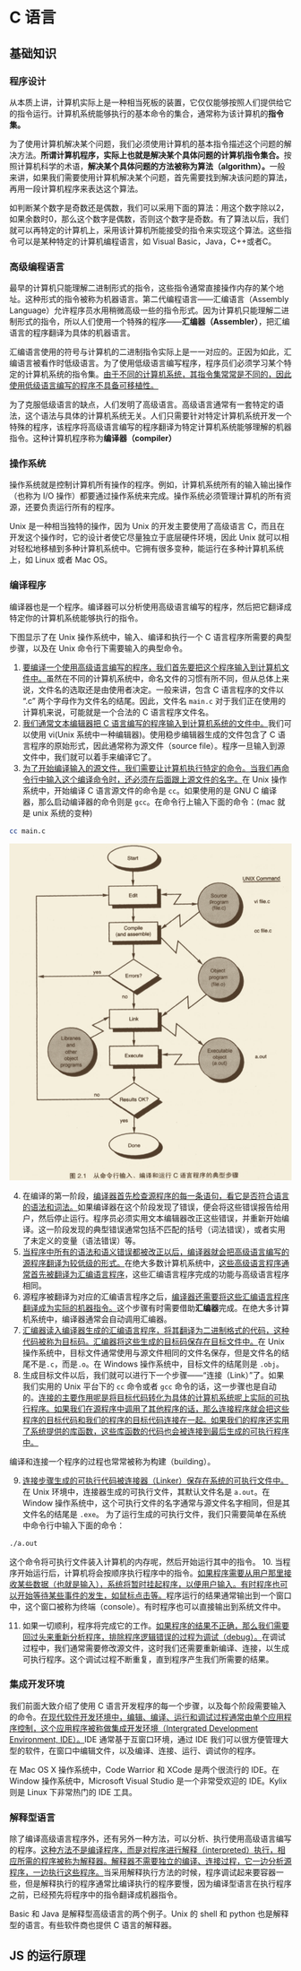 # C 语言

## 基础知识

### 程序设计

从本质上讲，计算机实际上是一种相当死板的装置，它仅仅能够按照人们提供给它的指令运行。计算机系统能够执行的基本命令的集合，通常称为该计算机的<strong>指令集。</strong>

为了使用计算机解决某个问题，我们必须使用计算机的基本指令描述这个问题的解决方法。<strong>所谓计算机程序，实际上也就是解决某个具体问题的计算机指令集合。</strong>按照计算机科学的术语，<strong>解决某个具体问题的方法被称为算法（algorithm）。</strong>一般来讲，如果我们需要使用计算机解决某个问题，首先需要找到解决该问题的算法，再用一段计算机程序来表达这个算法。

如判断某个数字是奇数还是偶数，我们可以采用下面的算法：用这个数字除以2，如果余数时0，那么这个数字是偶数，否则这个数字是奇数。有了算法以后，我们就可以再特定的计算机上，采用该计算机所能接受的指令来实现这个算法。这些指令可以是某种特定的计算机编程语言，如 Visual Basic，Java，C++或者C。

### 高级编程语言

最早的计算机只能理解二进制形式的指令，这些指令通常直接操作内存的某个地址。这种形式的指令被称为机器语言。第二代编程语言——汇编语言（Assembly Language）允许程序员水用稍微高级一些的指令形式。因为计算机只能理解二进制形式的指令，所以人们使用一个特殊的程序——<strong>汇编器（Assembler）</strong>，把汇编语言的程序翻译为具体的机器语言。

汇编语言使用的符号与计算机的二进制指令实际上是一一对应的。正因为如此，汇编语言被看作时低级语言。为了使用低级语言编写程序，程序员们必须学习某个特定的计算机系统的指令集。<u>由于不同的计算机系统，其指令集常常是不同的，因此使用低级语言编写的程序不具备可移植性。</u>

为了克服低级语言的缺点，人们发明了高级语言。高级语言通常有一套特定的语法，这个语法与具体的计算机系统无关。人们只需要针对特定计算机系统开发一个特殊的程序，该程序将高级语言编写的程序翻译为特定计算机系统能够理解的机器指令。这种计算机程序称为<strong>编译器（compiler）</strong>

### 操作系统

操作系统就是控制计算机所有操作的程序。例如，计算机系统所有的输入输出操作（也称为 I/O 操作）都要通过操作系统来完成。操作系统必须管理计算机的所有资源，还要负责运行所有的程序。

Unix 是一种相当独特的操作，因为 Unix 的开发主要使用了高级语言 C，而且在开发这个操作时，它的设计者使它尽量独立于底层硬件环境，因此 Unix 就可以相对轻松地移植到多种计算机系统中。它拥有很多变种，能运行在多种计算机系统上，如 Linux 或者 Mac OS。

### 编译程序

编译器也是一个程序。编译器可以分析使用高级语言编写的程序，然后把它翻译成特定你的计算机系统能够执行的指令。

下图显示了在 Unix 操作系统中，输入、编译和执行一个 C 语言程序所需要的典型步骤，以及在 Unix 命令行下需要输入的典型命令。

1. <u>要编译一个使用高级语言编写的程序，我们首先要把这个程序输入到计算机文件中。</u>虽然在不同的计算机系统中，命名文件的习惯有所不同，但从总体上来说，文件名的选取还是由使用者决定。一般来讲，包含 C 语言程序的文件以 “.c” 两个字母作为文件名的结尾。因此，文件名 `main.c` 对于我们正在使用的计算机来说，可能就是一个合法的 C 语言程序文件名。
2. <u>我们通常文本编辑器把 C 语言编写的程序输入到计算机系统的文件中。</u>我们可以使用 vi(Unix 系统中一种编辑器)。使用稳步编辑器生成的文件包含了 C 语言程序的原始形式，因此通常称为源文件（source file）。程序一旦输入到源文件中，我们就可以着手来编译它了。
3. <u>为了开始编译输入的源文件，我们需要让计算机执行特定的命令。当我们再命令行中输入这个编译命令时，还必须在后面跟上源文件的名字。</u>在 Unix 操作系统中，开始编译 C 语言源文件的命令是 `cc`。如果使用的是 GNU C 编译器，那么启动编译器的命令则是 `gcc`。在命令行上输入下面的命令：(mac 就是 unix 系统的变种)
```bash
cc main.c 
```
![c source](../.vuepress/public/images/c-source-compiler-run.png)

4. 在编译的第一阶段，<u>编译器首先检查源程序的每一条语句，看它是否符合语言的语法和词法。</u>如果编译器在这个阶段发现了错误，便会将这些错误报告给用户，然后停止运行。程序员必须实用文本编辑器改正这些错误，并重新开始编译。这一阶段发现的典型错误通常包括不匹配的括号（词法错误），或者实用了未定义的变量（语法错误）等。
5. <u>当程序中所有的语法和语义错误都被改正以后，编译器就会把高级语言编写的源程序翻译为较低级的形式。</u>在绝大多数计算机系统中，<u>这些高级语言程序通常首先被翻译为汇编语言程序</u>，这些汇编语言程序完成的功能与高级语言程序相同。
6. 源程序被翻译为对应的汇编语言程序之后，<u>编译器还需要将这些汇编语言程序翻译成为实际的机器指令。</u>这个步骤有时需要借助<strong>汇编器</strong>完成。在绝大多计算机系统中，编译器通常会自动调用汇编器。
7. <u>汇编器读入编译器生成的汇编语言程序，将其翻译为二进制格式的代码，这种代码被称为目标码。汇编器将这些生成的目标码保存在目标文件中。</u>在 Unix 操作系统中，目标文件通常使用与源文件相同的文件名保存，但是文件名的结尾不是`.c`，而是`.o`。在 Windows 操作系统中，目标文件的结尾则是 `.obj`。
8. 生成目标文件以后，我们就可以进行下一个步骤——“连接（Link）”了。如果我们实用的 Unix 平台下的 `cc` 命令或者 `gcc` 命令的话，这一步骤也是自动的。<u>连接的主要作用呢是将目标代码转化为具体的计算机系统呢上实际的可执行程序。如果我们在源程序中调用了其他程序的话，那么连接程序就会把这些程序的目标代码和我们的程序的目标代码连接在一起。如果我们的程序还实用了系统提供的库函数，这些库函数的代码也会被连接到最后生成的可执行程序中。</u>

编译和连接一个程序的过程也常常被称为构建（building）。

9. <u>连接步骤生成的可执行代码被连接器（Linker）保存在系统的可执行文件中。</u>在 Unix 环境中，连接器生成的可执行文件，其默认文件名是 `a.out`。在 Window 操作系统中，这个可执行文件的名字通常与源文件名字相同，但是其文件名的结尾是 `.exe`。
为了运行生成的可执行文件，我们只需要简单在系统中命令行中输入下面的命令：
```bash
./a.out
```
这个命令将可执行文件装入计算机的内存呢，然后开始运行其中的指令。
10.  当程序开始运行后，计算机将会按顺序执行程序中的指令。<u>如果程序需要从用户那里接收某些数据（也就是输入），系统将暂时挂起程序，以便用户输入。有时程序也可以开始等待某些事件的发生，如鼠标点击等。</u>程序运行的结果通常输出到一个窗口中，这个窗口被称为终端（console）。有时程序也可以直接输出到系统文件中。

11.  如果一切顺利，程序将完成它的工作。<u>如果程序的结果不正确，那么我们需要回过头来重新分析程序，排除程序逻辑错误的过程为调试（debug）。</u>在调试过程中，我们通常需要修改源文件，这时我们还需要重新编译、连接，以生成可执行程序。这个调试过程不断重复，直到程序产生我们所需要的结果。

### 集成开发环境

我们前面大致介绍了使用 C 语言开发程序的每一个步骤，以及每个阶段需要输入的命令。<u>在现代软件开发环境中，编辑、编译、运行和调试过程通常由单个应用程序控制，这个应用程序被称做集成开发环境（Intergrated Development Environment, IDE）。</u>IDE 通常基于互窗口环境，通过 IDE 我们可以很方便管理大型的软件，在窗口中编辑文件，以及编译、连接、运行、调试你的程序。

在 Mac OS X 操作系统中，Code Warrior 和 XCode 是两个很流行的 IDE。在 Window 操作系统中，Microsoft Visual Studio 是一个非常受欢迎的 IDE。Kylix 则是 Linux 下非常热门的 IDE 工具。

### 解释型语言

除了编译高级语言程序外，还有另外一种方法，可以分析、执行使用高级语言编写的程序。<u>这种方法不是编译程序，而是对程序进行解释（interpreted）执行，相应所需的程序被称为解释器。解释器不需要独立的编译、连接过程，它一边分析源程序，一边执行这些程序。</u>当采用解释执行方法的时候，程序调试起来要容器一些，但是解释执行的程序通常比编译执行的程序要慢，因为编译型语言在执行程序之前，已经预先将程序中的指令翻译成机器指令。

Basic 和 Java 是解释型高级语言的两个例子。Unix 的 shell 和 python 也是解释型的语言。有些软件商也提供 C 语言的解释器。

## JS 的运行原理

